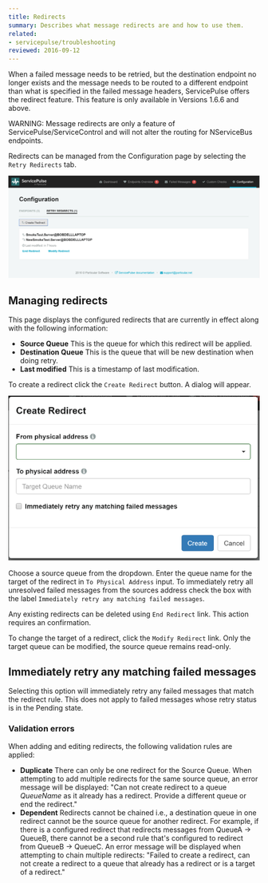 ```yaml
---
title: Redirects
summary: Describes what message redirects are and how to use them.
related:
- servicepulse/troubleshooting
reviewed: 2016-09-12
---
```


When a failed message needs to be retried, but the destination endpoint no longer exists and the message needs to be routed to a different endpoint than what is specified in the failed message headers, ServicePulse offers the redirect feature. This feature is only available in Versions 1.6.6 and above.

WARNING: Message redirects are only a feature of ServicePulse/ServiceControl and will not alter the routing for NServiceBus endpoints.

Redirects can be managed from the Configuration page by selecting the `Retry Redirects` tab.

![Redirects Tab](images/redirects.png 'width=500')


## Managing redirects

This page displays the configured redirects that are currently in effect along with the following information:

 * **Source Queue** This is the queue for which this redirect will be applied.
 * **Destination Queue** This is the queue that will be new destination when doing retry.
 * **Last modified** This is a timestamp of last modification.

To create a redirect click the `Create Redirect` button. A dialog will appear.

![Create Redirects Dialog](images/redirects-create.png 'width=500')

Choose a source queue from the dropdown. Enter the queue name for the target of the redirect in `To Physical Address` input. To immediately retry all unresolved failed messages from the sources address check the box with the label `Immediately retry any matching failed messages`.

Any existing redirects can be deleted using `End Redirect` link. This action requires an confirmation. 

To change the target of a redirect, click the `Modify Redirect` link. Only the target queue can be modified, the source queue remains read-only.


## Immediately retry any matching failed messages

Selecting this option will immediately retry any failed messages that match the redirect rule. This does not apply to failed messages whose retry status is in the Pending state.


### Validation errors

When adding and editing redirects, the following validation rules are applied:

 * **Duplicate** There can only be one redirect for the Source Queue. When attempting to add multiple redirects for the same source queue, an error message will be displayed: "Can not create redirect to a queue *QueueName* as it already has a redirect. Provide a different queue or end the redirect."
 * **Dependent** Redirects cannot be chained i.e., a destination queue in one redirect cannot be the source queue for another redirect. For example, if there is a configured redirect that redirects messages from QueueA -> QueueB, there cannot be a second rule that's configured to redirect from QueueB -> QueueC. An error message will be displayed when attempting to chain multiple redirects: "Failed to create a redirect, can not create a redirect to a queue that already has a redirect or is a target of a redirect."